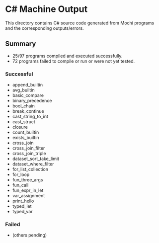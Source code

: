 # C# Machine Output

This directory contains C# source code generated from Mochi programs and the corresponding outputs/errors.

## Summary

- 25/97 programs compiled and executed successfully.
- 72 programs failed to compile or run or were not yet tested.

### Successful
- append_builtin
- avg_builtin
- basic_compare
- binary_precedence
- bool_chain
- break_continue
- cast_string_to_int
- cast_struct
- closure
- count_builtin
- exists_builtin
- cross_join
- cross_join_filter
- cross_join_triple
- dataset_sort_take_limit
- dataset_where_filter
- for_list_collection
- for_loop
- fun_three_args
- fun_call
- fun_expr_in_let
- var_assignment
- print_hello
- typed_let
- typed_var

### Failed
- (others pending)
